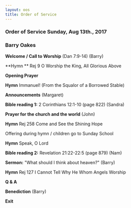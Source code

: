 ```yaml
---
layout: oos
title: Order of Service
---
```

### Order of Service Sunday, Aug 13th., 2017
### Barry Oakes

**Welcome / Call to Worship** (Dan 7:9-14) (Barry)

**Hymn **  Rej 9 O Worship the King, All Glorious Above

**Opening Prayer**

**Hymn** Immanuel! (From the Squalor of a Borrowed Stable)

**Announcements** (Margaret)

**Bible reading 1:** 2 Corinthians 12:1-10 (page 822) (Sandra)

**Prayer for the church and the world** (John)

**Hymn** Rej 258 Come and See the Shining Hope

Offering during hymn / children go to Sunday School

**Hymn** Speak, O Lord

**Bible reading 2:** Revelation 21:22-22:5 (page 879) (Nam)

**Sermon:** "What should I think about heaven?" (Barry)

**Hymn** Rej 127 I Cannot Tell Why He Whom Angels Worship

**Q & A**

**Benediction** (Barry)

**Exit**
